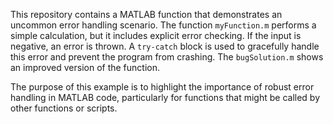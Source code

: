 This repository contains a MATLAB function that demonstrates an uncommon error handling scenario.  The function `myFunction.m` performs a simple calculation, but it includes explicit error checking. If the input is negative, an error is thrown. A `try-catch` block is used to gracefully handle this error and prevent the program from crashing. The `bugSolution.m` shows an improved version of the function.

The purpose of this example is to highlight the importance of robust error handling in MATLAB code, particularly for functions that might be called by other functions or scripts.